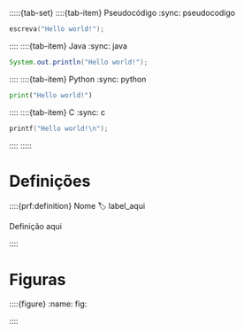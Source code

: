 
<!-- TABSET -->
:::::{tab-set}
::::{tab-item} Pseudocódigo
:sync: pseudocodigo

```c
escreva("Hello world!");
```

::::
::::{tab-item} Java
:sync: java

```java
System.out.println("Hello world!");
```

::::
::::{tab-item} Python
:sync: python

```python
print("Hello world!")
```

::::
::::{tab-item} C
:sync: c

```c
printf("Hello world!\n");
```

::::
:::::




# Definições

::::{prf:definition} Nome
:label: label_aqui

Definição aqui

::::


# Figuras

::::{figure} <url>
:name: fig:<tag>

<legenda>
::::